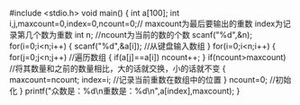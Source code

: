 
#include <stdio.h>
void main()
{
    int a[100];
    int i,j,maxcount=0,index=0,ncount=0;// maxcount为最后要输出的重数  index为记录第几个数为重数
    int n;                                           //ncount为当前的数的个数
    scanf("%d",&n);
    for(i=0;i<n;i++)
    {
        scanf("%d",&a[i]);       //从键盘输入数组
    }
    for(i=0;i<n;i++)
    {
        for(j=0;j<n;j++)   //遍历数组
        {
            if(a[j]==a[i])
                ncount++;
        }
        if(ncount>maxcount)  //将其数量和之前的数量相比，大的话就交换，小的话就不变
        {
            maxcount=ncount;
            index=i;        //记录当前重数在数组中的位置
        }
        ncount=0;      //初始化
    }
    printf("众数是：%d\n重数是：%d\n",a[index],maxcount);
}
